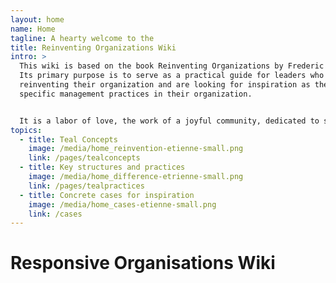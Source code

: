 ```yaml
---
layout: home
name: Home
tagline: A hearty welcome to the
title: Reinventing Organizations Wiki
intro: >
  This wiki is based on the book Reinventing Organizations by Frederic Laloux.
  Its primary purpose is to serve as a practical guide for leaders who are
  reinventing their organization and are looking for inspiration as they upgrade
  specific management practices in their organization.


  It is a labor of love, the work of a joyful community, dedicated to soulful organizations everywhere coming to life. We  invite you to [join us and contribute ](https://surveyheart.com/form/5f12c56c042b2b3696da7a2e) to add cases and insights to this wiki.
topics:
  - title: Teal Concepts
    image: /media/home_reinvention-etienne-small.png
    link: /pages/tealconcepts
  - title: Key structures and practices
    image: /media/home_difference-etrienne-small.png
    link: /pages/tealpractices
  - title: Concrete cases for inspiration
    image: /media/home_cases-etienne-small.png
    link: /cases
---
```


# Responsive Organisations Wiki
